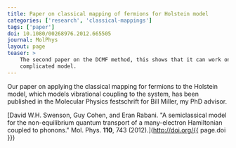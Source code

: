 ```yaml
---
title: Paper on classical mapping of fermions for Holstein model
categories: ['research', 'classical-mappings']
tags: ['paper']
doi: 10.1080/00268976.2012.665505
journal: MolPhys
layout: page
teaser: > 
    The second paper on the DCMF method, this shows that it can work on a more
    complicated model.
---
```


Our paper on applying the classical mapping for fermions to the Holstein
model, which models vibrational coupling to the system, has been published
in the Molecular Physics festschrift for Bill Miller, my PhD advisor.

[David W.H. Swenson, Guy Cohen, and Eran Rabani. "A semiclassical model for
the non-equilibrium quantum transport of a many-electron Hamiltonian coupled
to phonons." Mol. Phys. **110**, 743 (2012).](http://doi.org/{{ page.doi }})
